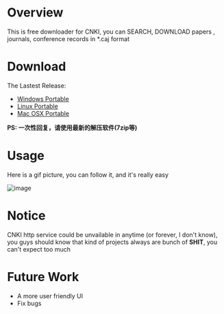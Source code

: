 # Overview
This is free downloader for CNKI, you can SEARCH, DOWNLOAD papers , journals, conference records in *.caj format

# Download
The Lastest Release:
+ [Windows Portable](https://github.com/amyhaber/cnki-downloader/releases/download/v0.3-alpha/cnki-downloader-windows.zip)
+ [Linux Portable](https://github.com/amyhaber/cnki-downloader/releases/download/v0.3-alpha/cnki-downloader-linux.zip)
+ [Mac OSX Portable](https://github.com/amyhaber/cnki-downloader/releases/download/v0.3-alpha/cnki-downloader-darwin.zip)

**PS: 一次性回复，请使用最新的解压软件(7zip等)**

# Usage
Here is a gif picture, you can follow it, and it's really easy

![image](https://github.com/amyhaber/cnki-downloader/blob/master/screenshots/showcase2.gif)

# Notice
CNKI http service could be unvailable in anytime (or forever, I don't know), you guys should know that kind of projects
always are bunch of **SHIT**, you can't expect too much

# Future Work
+ A more user friendly UI
+ Fix bugs
